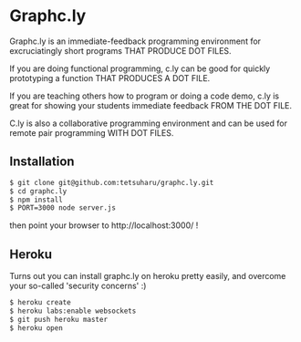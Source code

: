 # Graphc.ly

Graphc.ly is an immediate-feedback programming environment for excruciatingly short programs THAT PRODUCE DOT FILES. 

If you are doing functional programming, c.ly can be good for quickly prototyping a function THAT PRODUCES A DOT FILE.

If you are teaching others how to program or doing a code demo, c.ly is great for showing your students immediate feedback FROM THE DOT FILE.

C.ly is also a collaborative programming environment and can be used for remote pair programming WITH DOT FILES.

## Installation

```bash
$ git clone git@github.com:tetsuharu/graphc.ly.git
$ cd graphc.ly
$ npm install
$ PORT=3000 node server.js
```
then point your browser to http://localhost:3000/ !

## Heroku
Turns out you can install graphc.ly on heroku pretty easily, and overcome your so-called 'security concerns' :)

```bash
$ heroku create
$ heroku labs:enable websockets
$ git push heroku master
$ heroku open
```
